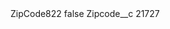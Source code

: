 <?xml version="1.0" encoding="UTF-8"?>
<CustomMetadata xmlns="http://soap.sforce.com/2006/04/metadata" xmlns:xsi="http://www.w3.org/2001/XMLSchema-instance" xmlns:xsd="http://www.w3.org/2001/XMLSchema">
    <label>ZipCode822</label>
    <protected>false</protected>
    <values>
        <field>Zipcode__c</field>
        <value xsi:type="xsd:string">21727</value>
    </values>
</CustomMetadata>

